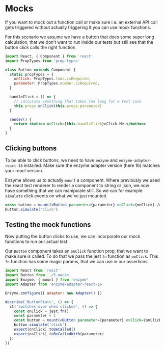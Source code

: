 # Mocks

If you want to mock out a function call or make sure i.e. an external API call gets triggered without actually triggering it you can use mock functions.

For this scenario we assume we have a button that does some super long calculation, that we don't want to run inside our tests but still see that the button click calls the right function.

```jsx harmony
import React, { Component } from 'react'
import PropTypes from 'prop-types'

class Button extends Component {
  static propTypes = {
    onClick: PropTypes.func.isRequired,
    parameter: PropTypes.number.isRequired,
  }

  handleClick = () => {
    // calculate something that takes too long for a test case
    this.props.onClick(this.props.parameter)
  }

  render() {
    return <button onClick={this.handleClick}>Click Me!</button>
  }
}
```

## Clicking buttons

To be able to click buttons, we need to have `enzyme` and `enzyme-adapter-react-16` installed.
Make sure the enzyme adapter version (here 16) matches your react version.

Enzyme allows us to actually `mount` a component.
Where previously we used the react test renderer to render a component to string or json, we now have something that we can manipulate still.
So we can for example `simulate` click events on what we've just mounted.

```jsx harmony
const button = mount(<Button parameter={parameter} onClick={onClick} />)
button.simulate('click')
```

## Testing the mock functions

Now putting the button clicks to use, we can incorporate our mock functions to run our actual test.

Our `Button` component takes an `onClick` function prop, that we want to make sure is called.
To do that we pass the jest `fn` function as `onClick`.
This `fn` function has some magic params, that we can use in our assertions.

```jsx harmony
import React from 'react'
import Button from './5-mocks'
import Enzyme, { mount } from 'enzyme'
import Adapter from 'enzyme-adapter-react-16'

Enzyme.configure({ adapter: new Adapter() })

describe('ButtonState', () => {
  it('switches over when clicked', () => {
    const onClick = jest.fn()
    const parameter = 1
    const button = mount(<Button parameter={parameter} onClick={onClick} />)
    button.simulate('click')
    expect(onClick).toBeCalled()
    expect(onClick).toBeCalledWith(parameter)
  })
})
```
